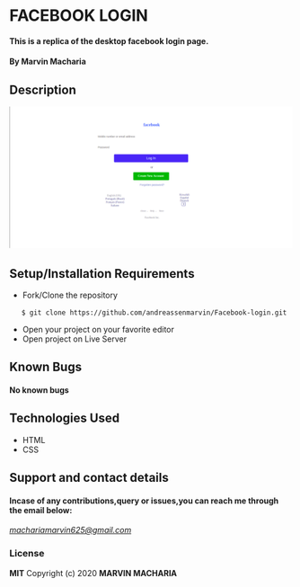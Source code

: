 # FACEBOOK LOGIN
#### This is a replica of the desktop facebook login page.
#### By **Marvin Macharia**
## Description
![Website image](/Assets/README/fb.png)
## Setup/Installation Requirements
* Fork/Clone the repository
```
   $ git clone https://github.com/andreassenmarvin/Facebook-login.git
```
* Open your project on your favorite editor
* Open project on Live Server
## Known Bugs
#### No known bugs
## Technologies Used
* HTML
* CSS
## Support and contact details
#### Incase of any contributions,query or issues,you can reach me through the email below:
*machariamarvin625@gmail.com*
### License
**MIT**
Copyright (c) 2020 **MARVIN MACHARIA**